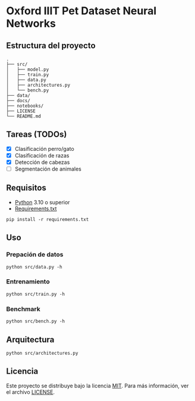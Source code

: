 # Oxford IIIT Pet Dataset Neural Networks

## Estructura del proyecto

```shell
.
├── src/
│   ├── model.py
│   ├── train.py
│   ├── data.py
│   ├── architectures.py
│   └── bench.py
├── data/
├── docs/
├── notebooks/
├── LICENSE
└── README.md
```

## Tareas (TODOs)

-   [x] Clasificación perro/gato
-   [x] Clasificación de razas
-   [x] Detección de cabezas
-   [ ] Segmentación de animales

## Requisitos

-   [Python](https://www.python.org/) 3.10 o superior
-   [Requirements.txt](requirements.txt)

```shell
pip install -r requirements.txt
```

## Uso

### Prepación de datos

```shell
python src/data.py -h
```

### Entrenamiento

```shell
python src/train.py -h
```

### Benchmark

```shell
python src/bench.py -h
```

## Arquitectura

```shell
python src/architectures.py
```

## Licencia

Este proyecto se distribuye bajo la licencia [MIT](https://opensource.org/licenses/MIT). Para más información, ver el archivo [LICENSE](LICENSE).
